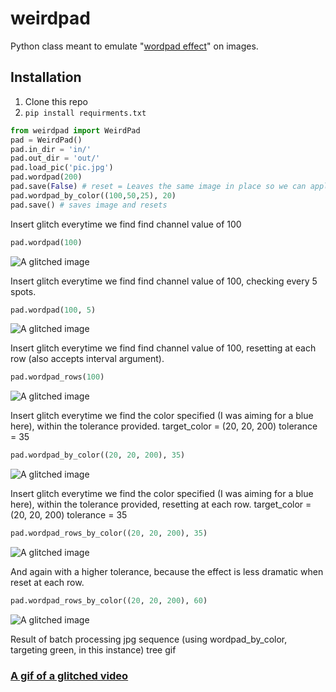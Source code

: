 # weirdpad
Python class meant to emulate "[wordpad effect](http://datamoshing.com/tag/wordpad-effect/)" on images.

## Installation
1. Clone this repo
2. `pip install requirments.txt`
```python
from weirdpad import WeirdPad
pad = WeirdPad()
pad.in_dir = 'in/'
pad.out_dir = 'out/'
pad.load_pic('pic.jpg')
pad.wordpad(200)
pad.save(False) # reset = Leaves the same image in place so we can apply more effects without losing progress
pad.wordpad_by_color((100,50,25), 20)
pad.save() # saves image and resets
```

Insert glitch everytime we find find channel value of 100
```python
pad.wordpad(100)
```

![A glitched image](http://i.imgur.com/D0uF7hx.jpg)


Insert glitch everytime we find find channel value of 100, checking every 5 spots.
```python
pad.wordpad(100, 5)
```

![A glitched image](http://i.imgur.com/k3LKIBb.jpg)


Insert glitch everytime we find find channel value of 100, resetting at each row (also accepts interval argument).
```python
pad.wordpad_rows(100)
```

![A glitched image](http://i.imgur.com/enzw2xB.jpg)

Insert glitch everytime we find the color specified (I was aiming for a blue here), within the tolerance provided.
target_color = (20, 20, 200)
tolerance = 35
```python
pad.wordpad_by_color((20, 20, 200), 35)
```

![A glitched image](http://i.imgur.com/ShWjH3h.jpg)


Insert glitch everytime we find the color specified (I was aiming for a blue here), within the tolerance provided, resetting at each row.
target_color = (20, 20, 200)
tolerance = 35
```python
pad.wordpad_rows_by_color((20, 20, 200), 35)
```

![A glitched image](http://i.imgur.com/iWfQb4B.jpg)

And again with a higher tolerance, because the effect is less dramatic when reset at each row.
```python
pad.wordpad_rows_by_color((20, 20, 200), 60)
```

![A glitched image](https://cdn.pbrd.co/images/ymyK5iOO.jpg)

Result of batch processing jpg sequence (using wordpad_by_color, targeting green, in this instance)
tree gif
### [A gif of a glitched video](https://media.giphy.com/media/l0IygFSQeFVm9Hgas/giphy.gif)

